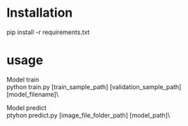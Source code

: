 # Installation
pip install -r requirements.txt

# usage
Model train\
python train.py [train_sample_path] [validation_sample_path] [model_filename]\

Model predict\
ptyhon predict.py [image_file_folder_path] [model_path]\
